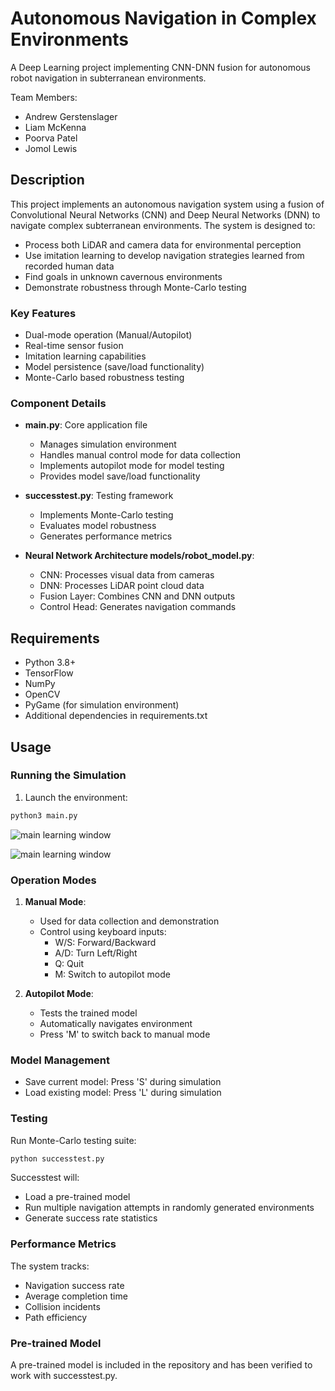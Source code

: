 # Autonomous Navigation in Complex Environments
A Deep Learning project implementing CNN-DNN fusion for autonomous robot navigation in subterranean environments.

Team Members:
- Andrew Gerstenslager
- Liam McKenna
- Poorva Patel
- Jomol Lewis

## Description
This project implements an autonomous navigation system using a fusion of Convolutional Neural Networks (CNN) and Deep Neural Networks (DNN) to navigate complex subterranean environments. The system is designed to:
- Process both LiDAR and camera data for environmental perception
- Use imitation learning to develop navigation strategies learned from recorded human data
- Find goals in unknown cavernous environments
- Demonstrate robustness through Monte-Carlo testing

### Key Features
- Dual-mode operation (Manual/Autopilot)
- Real-time sensor fusion
- Imitation learning capabilities
- Model persistence (save/load functionality)
- Monte-Carlo based robustness testing


### Component Details
- **main.py**: Core application file
  - Manages simulation environment
  - Handles manual control mode for data collection
  - Implements autopilot mode for model testing
  - Provides model save/load functionality

- **successtest.py**: Testing framework
  - Implements Monte-Carlo testing
  - Evaluates model robustness
  - Generates performance metrics

- **Neural Network Architecture models/robot_model.py**:
  - CNN: Processes visual data from cameras
  - DNN: Processes LiDAR point cloud data
  - Fusion Layer: Combines CNN and DNN outputs
  - Control Head: Generates navigation commands

## Requirements
- Python 3.8+
- TensorFlow
- NumPy
- OpenCV
- PyGame (for simulation environment)
- Additional dependencies in requirements.txt

## Usage

### Running the Simulation
1. Launch the environment:
```bash
python3 main.py
```

![main learning window](assets/main_sim_image1.png "Main window with no goal in sight")

![main learning window](assets/main_sim_image2.png "Main window with the goal in sight")

### Operation Modes
1. **Manual Mode**:
   - Used for data collection and demonstration
   - Control using keyboard inputs:
     - W/S: Forward/Backward
     - A/D: Turn Left/Right
     - Q: Quit
     - M: Switch to autopilot mode

2. **Autopilot Mode**:
   - Tests the trained model
   - Automatically navigates environment
   - Press 'M' to switch back to manual mode

### Model Management
- Save current model: Press 'S' during simulation
- Load existing model: Press 'L' during simulation

### Testing
Run Monte-Carlo testing suite:
```bash
python successtest.py
```
Successtest will:
- Load a pre-trained model
- Run multiple navigation attempts in randomly generated environments
- Generate success rate statistics

### Performance Metrics
The system tracks:
- Navigation success rate
- Average completion time
- Collision incidents
- Path efficiency

### Pre-trained Model
A pre-trained model is included in the repository and has been verified to work with successtest.py.

